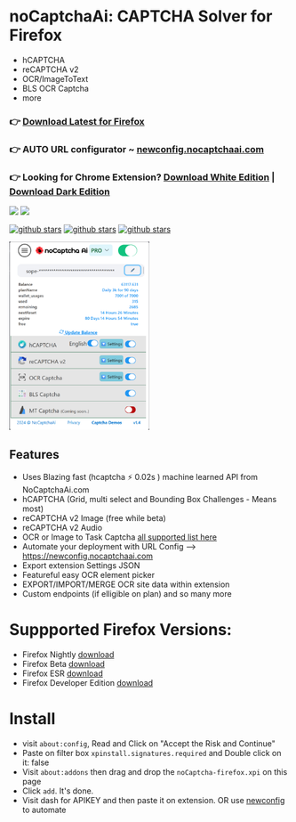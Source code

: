 # noCaptchaAi: CAPTCHA Solver for Firefox

- hCAPTCHA
- reCAPTCHA v2
- OCR/ImageToText
- BLS OCR Captcha
- more

### 👉 [Download Latest for Firefox](https://github.com/noCaptchaAi/firefox-addon/releases/latest)

### 👉 AUTO URL configurator ~ [newconfig.nocaptchaai.com](https://newconfig.nocaptchaai.com)

### 👉 Looking for Chrome Extension?  [Download White Edition](https://github.com/noCaptchaAi/chrome/releases/latest) | [Download Dark Edition](https://github.com/noCaptchaAi/chrome-extension/releases/latest)


<p>
<a href="https://t.me/noCaptchaAi" target="_blank"><img src="https://img.shields.io/badge/Telegram-2CA5E0?style=for-the-badge&logo=telegram&logoColor=white"></a>
<a href="https://discord.gg/E7FfzhZqzA" target="_blank"><img src="https://img.shields.io/badge/Discord-7289DA?style=for-the-badge&logo=discord&logoColor=white"></a>
</p>
<p>
<a href="https://github.com/shimuldn/hCaptchaSolverApi/"><img alt="github stars" src="https://img.shields.io/github/stars/shimuldn/hCaptchaSolverApi?style=for-the-badge"></a>
<a href="https://nocaptchaai.com/software"><img alt="github stars" src="https://img.shields.io/npm/v/nocaptchaai-puppeteer?label=npm-puppeteer-solver&style=for-the-badge"></a>
<a href="https://nocaptchaai.com/software"><img alt="github stars" src="https://img.shields.io/npm/v/nocaptchasolver?label=npm-selenium-solver&style=for-the-badge"></a>
</p>

<img src="screenshot.png" style="width:50%"  alt="noCaptchaAi CAPTCHA Solver for Firefox screenshot ">

## Features

- Uses Blazing fast (hcaptcha :zap: 0.02s ) machine learned API from NoCaptchaAi.com
- hCAPTCHA (Grid, multi select and Bounding Box Challenges - Means most)
- reCAPTCHA v2 Image (free while beta)
- reCAPTCHA v2 Audio
- OCR or Image to Task Captcha [all supported list here](https://docs.nocaptchaai.com/en/image/ImageToText.html)
- Automate your deployment with URL Config --> https://newconfig.nocaptchaai.com
- Export extension Settings JSON
- Featureful easy OCR element picker
- EXPORT/IMPORT/MERGE OCR site data within extension
- Custom endpoints (if elligible on plan) and so many more

# Suppported Firefox Versions:

- Firefox Nightly [download](https://www.mozilla.org/en-US/firefox/channel/desktop/#nightly)
- Firefox Beta [download](https://www.mozilla.org/en-US/firefox/channel/desktop/#beta)
- Firefox ESR [download](https://www.mozilla.org/en-US/firefox/enterprise/#download)
- Firefox Developer Edition [download](https://www.mozilla.org/en-US/firefox/developer/)

# Install
- visit `about:config`, Read and Click on "Accept the Risk and Continue"
- Paste on filter box `xpinstall.signatures.required` and Double click on it: false
- Visit `about:addons` then drag and drop the `noCaptcha-firefox.xpi` on this page
- Click `add`. It's done.
- Visit dash for APIKEY and then paste it on extension. OR use [newconfig](https://newconfig.nocaptchaai.com)  to automate
  
